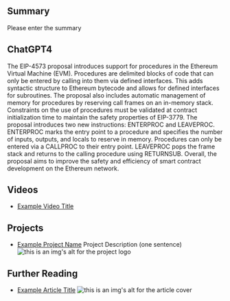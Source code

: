 ## Summary

Please enter the summary

## ChatGPT4

The EIP-4573 proposal introduces support for procedures in the Ethereum Virtual Machine (EVM). Procedures are delimited blocks of code that can only be entered by calling into them via defined interfaces. This adds syntactic structure to Ethereum bytecode and allows for defined interfaces for subroutines. The proposal also includes automatic management of memory for procedures by reserving call frames on an in-memory stack. Constraints on the use of procedures must be validated at contract initialization time to maintain the safety properties of EIP-3779. The proposal introduces two new instructions: ENTERPROC and LEAVEPROC. ENTERPROC marks the entry point to a procedure and specifies the number of inputs, outputs, and locals to reserve in memory. Procedures can only be entered via a CALLPROC to their entry point. LEAVEPROC pops the frame stack and returns to the calling procedure using RETURNSUB. Overall, the proposal aims to improve the safety and efficiency of smart contract development on the Ethereum network.

## Videos

- [Example Video Title](https://www.youtube.com/watch?v=TDGq4aeevgY)

## Projects

- [Example Project Name](https://xxxx.xxx/xxxxx) Project Description (one sentence) ![this is an img's alt for the project logo](https://xxxx.xxx/project-logo.xxx)

## Further Reading

- [Example Article Title](https://xxxx.xxx/xxxxx) ![this is an img's alt for the article cover](https://xxxx.xxx/article-cover.xxx)
